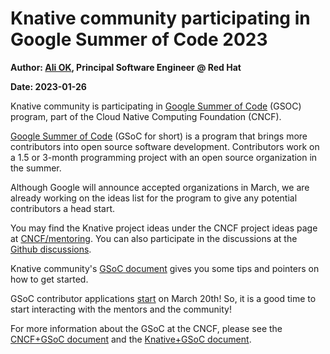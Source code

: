 # Knative community participating in Google Summer of Code 2023

**Author: [Ali OK](https://twitter.com/aliok_tr), Principal Software Engineer @ Red Hat**

**Date: 2023-01-26**

Knative community is participating in [Google Summer of Code](https://summerofcode.withgoogle.com/) (GSOC) program, part of the Cloud Native Computing Foundation (CNCF).

[Google Summer of Code](https://summerofcode.withgoogle.com/) (GSoC for short) is a program that brings more contributors into open
source software development. Contributors work on a 1.5 or 3-month programming project with an open source organization in the summer.

Although Google will announce accepted organizations in March, we are already working on the ideas list for the program to give any potential contributors a head start.

You may find the Knative project ideas under the CNCF project ideas page at [CNCF/mentoring](https://github.com/cncf/mentoring/blob/main/summerofcode/2023.md#knative). You can also participate in the discussions at the [Github discussions](https://github.com/cncf/mentoring/discussions).

Knative community's [GSoC document](https://github.com/knative/community/blob/main/google-summer-of-code/gsoc-2023.md) gives you some tips and pointers on how to get started.

GSoC contributor applications [start](https://developers.google.com/open-source/gsoc/timeline) on March 20th! So, it is a good time to start interacting with the mentors and the community!

For more information about the GSoC at the CNCF, please see the [CNCF+GSoC document](https://github.com/cncf/mentoring/tree/main/summerofcode) and the [Knative+GSoC document](https://github.com/knative/community/blob/main/google-summer-of-code/gsoc-2023.md).


